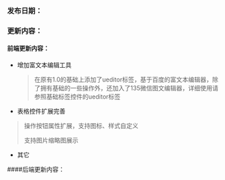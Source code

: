 ### 发布日期：

### 更新内容：

#### 前端更新内容：

* 增加富文本编辑工具
    >在原有1.0的基础上添加了ueditor标签，基于百度的富文本编辑器，除了拥有基础的一些操作外，还加入了135微信图文编辑器，详细使用请参照基础标签控件的ueditor标签
* 表格控件扩展完善

> 操作按钮属性扩展，支持图标、样式自定义
>
> 支持图片缩略图展示

* 其它

####后端更新内容：



